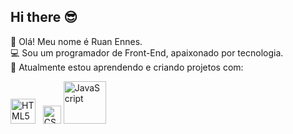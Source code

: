## Hi there 😎 

👋 Olá! Meu nome é Ruan Ennes. 
<br>
💻 Sou um programador de Front-End, apaixonado por tecnologia. 
<br>
📁 Atualmente estou aprendendo e criando projetos com: 

<img src="https://upload.wikimedia.org/wikipedia/commons/6/61/HTML5_logo_and_wordmark.svg" width="40" alt="HTML5" /> &nbsp; <img src="https://upload.wikimedia.org/wikipedia/commons/d/d5/CSS3_logo_and_wordmark.svg" width="29" alt="CSS3" /> <img src="https://1000logos.net/wp-content/uploads/2020/09/JavaScript-Logo.png" width="68" alt="JavaScript" /> 
